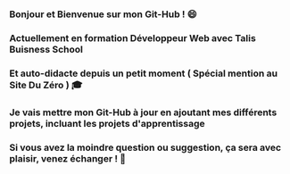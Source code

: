 ### Bonjour et Bienvenue sur mon Git-Hub ! :smile: 
### Actuellement en formation Développeur Web avec Talis Buisness School
### Et auto-didacte depuis un petit moment ( Spécial mention au Site Du Zéro ) :mortar_board: 
### Je vais mettre mon Git-Hub à jour en ajoutant mes différents projets, incluant les projets d'apprentissage
### Si vous avez la moindre question ou suggestion, ça sera avec plaisir, venez échanger ! :speech_balloon:

<!--
**theo-m14/theo-m14** is a ✨ _special_ ✨ repository because its `README.md` (this file) appears on your GitHub profile.

Here are some ideas to get you started:

- 🔭 I’m currently working on ...
- 🌱 I’m currently learning ...
- 👯 I’m looking to collaborate on ...
- 🤔 I’m looking for help with ...
- 💬 Ask me about ...
- 📫 How to reach me: ...
- 😄 Pronouns: ...
- ⚡ Fun fact: ...
-->
